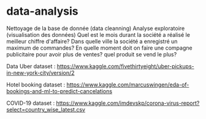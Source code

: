 # data-analysis
Nettoyage  de la base de donnée (data cleanning)
Analyse exploratoire (visualisation des données)
Quel est le mois durant la société a réalisé le meilleur chiffre d'affaire?
Dans quelle ville la société a enregistré un maximum de commandes?
En quelle moment doit on faire une compagne publicitaire pour avoir plus de ventes?
quel produit se vend le plus?

Data Uber dataset :
https://www.kaggle.com/fivethirtyeight/uber-pickups-in-new-york-city/version/2

Hotel booking dataset :
https://www.kaggle.com/marcuswingen/eda-of-bookings-and-ml-to-predict-cancelations

COVID-19 dataset :
https://www.kaggle.com/imdevskp/corona-virus-report?select=country_wise_latest.csv

